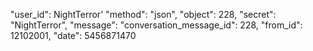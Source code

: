 "user_id": NightTerror'
"method": "json",
"object": 228,
"secret": "NightTerror",
"message": 
"conversation_message_id": 228,
"from_id": 12102001,
"date": 5456871470
